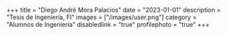 +++
title = "Diego André Mora Palacios"
date = "2023-01-01"
description = "Tesis de Ingeniería, FI"
images = ["/images/user.png"]
category = "Alumnos de Ingeniería"
disabledlink = "true"
profilephoto = "true"
+++